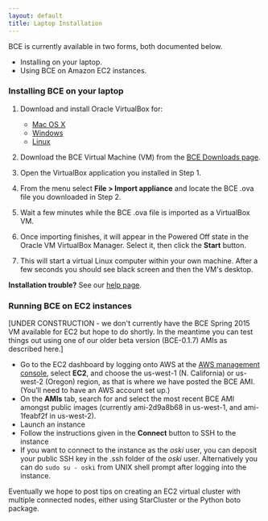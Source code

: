 ```yaml
---
layout: default
title: Laptop Installation
---
```


BCE is currently available in two forms, both documented below.

  - Installing on your laptop.
  - Using BCE on Amazon EC2 instances.

### Installing BCE on your laptop

1) Download and install Oracle VirtualBox for:
   - <span class="fa fa-apple fa-2x"/> [Mac OS X](http://download.virtualbox.org/virtualbox/4.3.20/VirtualBox-4.3.20-96996-OSX.dmg)
   - <span class="fa fa-windows fa-2x"/> [Windows](http://download.virtualbox.org/virtualbox/4.3.20/VirtualBox-4.3.20-96997-Win.exe)
   - <span class="fa fa-linux fa-2x"/> [Linux](https://www.virtualbox.org/wiki/Linux_Downloads)

2) Download the BCE Virtual Machine (VM) from the [BCE Downloads page](/bce-documentation/downloads.html).

3) Open the VirtualBox application you installed in Step 1.

4) From the menu select **File > Import appliance** and locate the BCE .ova file you downloaded in Step 2.

5) Wait a few minutes while the BCE .ova file is imported as a VirtualBox VM.

6) Once importing finishes, it will appear in the Powered Off state in the Oracle VM VirtualBox Manager. Select it, then click the **Start** button.

7) This will start a virtual Linux computer within your own machine.
  After a few seconds you should see black screen and then the VM's
  desktop.

**Installation trouble?** See our [help page](/bce-documentation/help.html).

### Running BCE on EC2 instances

[UNDER CONSTRUCTION - we don't currently have the BCE Spring 2015 VM available for EC2 but hope to do shortly. In the meantime you can test things out using one of our older beta version (BCE-0.1.7) AMIs as described here.]

  - Go to the EC2 dashboard by logging onto AWS at the [AWS management console](https://console.aws.amazon.com/?nc2=h_m_mc), select **EC2**, and choose the us-west-1 (N. California) or us-west-2 (Oregon) region, as that is where we have posted the BCE AMI. (You’ll need to have an AWS account set up.)
  - On the **AMIs** tab, search for and select the most recent BCE AMI amongst public images (currently ami-2d9a8b68 in us-west-1, and ami-1feabf2f in us-west-2).
  - Launch an instance
  - Follow the instructions given in the **Connect** button to SSH to the instance
  - If you want to connect to the instance as the *oski* user, you can deposit your public SSH key in the .ssh folder of the *oski* user. Alternatively you can do ````sudo su - oski```` from UNIX shell prompt after logging into the instance.

Eventually we hope to post tips on creating an EC2 virtual cluster with multiple connected nodes, either using StarCluster or the Python boto package.
